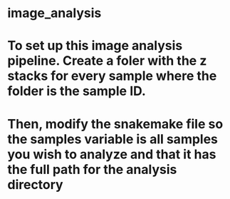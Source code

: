 # image_analysis
# To set up this image analysis pipeline. Create a foler with the z stacks for every sample where the folder is the sample ID.

# Then, modify the snakemake file so the samples variable is all samples you wish to analyze and that it has the full path for the analysis directory
